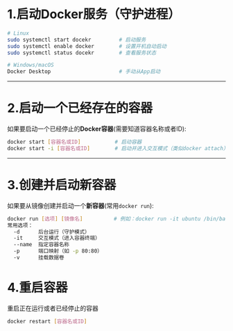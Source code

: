 # 1.启动Docker服务（守护进程）
```bash
# Linux
sudo systemctl start docekr         # 启动服务
sudo systemctl enable docker        # 设置开机自动启动
sudo systemctl status docekr        # 查看服务状态

# Windows/macOS
Docker Desktop                      # 手动从App启动
```

***

# 2.启动一个已经存在的容器
如果要启动一个已经停止的**Docker容器**(需要知道容器名称或者ID):
```bash
docker start [容器名或ID]           # 启动容器
docker start -i [容器名或ID]        # 启动并进入交互模式（类似docker attach）
```

***

# 3.创建并启动新容器
如果要从镜像创建并启动一个**新容器**(常用`docker run`):
```bash
docker run [选项] [镜像名]          # 例如：docker run -it ubuntu /bin/bash
常用选项：
  -d      后台运行（守护模式）
  -it     交互模式（进入容器终端）
  --name  指定容器名称
  -p      端口映射（如 -p 80:80）
  -v      挂载数据卷
```

# 4.重启容器
重启正在运行或者已经停止的容器
```bash
docker restart [容器名或ID]
```
